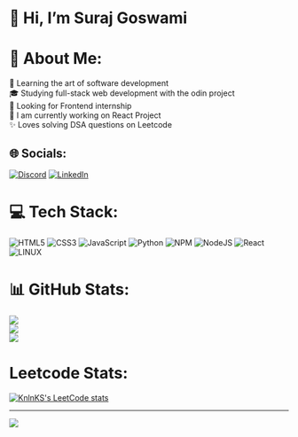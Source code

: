 # 👋 Hi, I’m Suraj Goswami
# 💫 About Me:
🎯   Learning the art of software development<br>🎓   Studying full-stack web development with the odin project <br>💼 Looking for Frontend internship<br>🌱  I am currently working on React Project <br>✨   Loves solving DSA questions on Leetcode<br>


## 🌐 Socials:
[![Discord](https://img.shields.io/badge/Discord-%237289DA.svg?logo=discord&logoColor=white)](https://discord.gg/Suraj__#0149) [![LinkedIn](https://img.shields.io/badge/LinkedIn-%230077B5.svg?logo=linkedin&logoColor=white)](https://linkedin.com/in/https://www.linkedin.com/in/suraj-goswami-8b9106246) 

# 💻 Tech Stack:
![HTML5](https://img.shields.io/badge/html5-%23E34F26.svg?style=for-the-badge&logo=html5&logoColor=white) ![CSS3](https://img.shields.io/badge/css3-%231572B6.svg?style=for-the-badge&logo=css3&logoColor=white) ![JavaScript](https://img.shields.io/badge/javascript-%23323330.svg?style=for-the-badge&logo=javascript&logoColor=%23F7DF1E) ![Python](https://img.shields.io/badge/python-3670A0?style=for-the-badge&logo=python&logoColor=ffdd54) ![NPM](https://img.shields.io/badge/NPM-%23000000.svg?style=for-the-badge&logo=npm&logoColor=white) ![NodeJS](https://img.shields.io/badge/node.js-6DA55F?style=for-the-badge&logo=node.js&logoColor=white) ![React](https://img.shields.io/badge/react-%2320232a.svg?style=for-the-badge&logo=react&logoColor=%2361DAFB) ![LINUX](https://img.shields.io/badge/Linux-FCC624?style=for-the-badge&logo=linux&logoColor=black)
# 📊 GitHub Stats:
![](https://github-readme-stats.vercel.app/api?username=SurajG20&theme=calm&hide_border=false&include_all_commits=true&count_private=true)<br/>
![](https://github-readme-streak-stats.herokuapp.com/?user=SurajG20&theme=calm&hide_border=false)<br/>
![](https://github-readme-stats.vercel.app/api/top-langs/?username=SurajG20&theme=calm&hide_border=false&include_all_commits=true&count_private=true&layout=compact)
# Leetcode Stats:
[![KnlnKS's LeetCode stats](https://leetcode-stats-six.vercel.app/?username=Suraj__Goswami19)](https://github.com/KnlnKS/leetcode-stats)


---
[![](https://visitcount.itsvg.in/api?id=SurajG20&icon=1&color=6)](https://visitcount.itsvg.in)

<!-- Proudly created with GPRM ( https://gprm.itsvg.in ) -->
